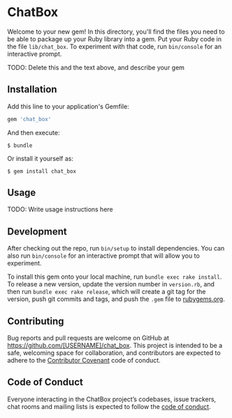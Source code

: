 # ChatBox

Welcome to your new gem! In this directory, you'll find the files you need to be able to package up your Ruby library into a gem. Put your Ruby code in the file `lib/chat_box`. To experiment with that code, run `bin/console` for an interactive prompt.

TODO: Delete this and the text above, and describe your gem

## Installation

Add this line to your application's Gemfile:

```ruby
gem 'chat_box'
```

And then execute:

    $ bundle

Or install it yourself as:

    $ gem install chat_box

## Usage

TODO: Write usage instructions here

## Development

After checking out the repo, run `bin/setup` to install dependencies. You can also run `bin/console` for an interactive prompt that will allow you to experiment.

To install this gem onto your local machine, run `bundle exec rake install`. To release a new version, update the version number in `version.rb`, and then run `bundle exec rake release`, which will create a git tag for the version, push git commits and tags, and push the `.gem` file to [rubygems.org](https://rubygems.org).

## Contributing

Bug reports and pull requests are welcome on GitHub at https://github.com/[USERNAME]/chat_box. This project is intended to be a safe, welcoming space for collaboration, and contributors are expected to adhere to the [Contributor Covenant](http://contributor-covenant.org) code of conduct.

## Code of Conduct

Everyone interacting in the ChatBox project’s codebases, issue trackers, chat rooms and mailing lists is expected to follow the [code of conduct](https://github.com/[USERNAME]/chat_box/blob/master/CODE_OF_CONDUCT.md).
